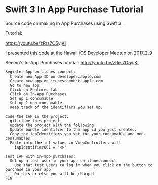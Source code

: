 Swift 3 In App Purchase Tutorial
==============================

Source code on making In App Purchases using Swift 3. 

Tutorial:

https://youtu.be/zRrs7O5yjKI

I presented this code at the Hawaii iOS Developer Meetup on 2017_2_9

Seemu's In-App Purchases tutorial: http://youtu.be/zRrs7O5yjKI

    Register App on itunes connect:
      Create new App ID on developer.apple.com
      Create new app on itunesconnect.apple.com
      Go to new app
      Click on Features tab
      Click on In-App Purchases
      Set up 1 consumable
      Set up 1 non consumable
      Keep track of the identifiers you set up.

    Code the IAP in the project:
      git clone this project
      Update the project with the following
      Update bundle identifier to the app id you just created.
      Copy the iapIdentifiers you set for your consumable and non-consumables
      Paste into the let values in ViewController.swift
        iapIdentifier001 = "<>"

    Test IAP with in-app purchases:
      Set up a test user in your app on itunesconnect
        Use that test users to log in when you click on the button to purchase in your app
        Do this or else you will be charged
    FIN
